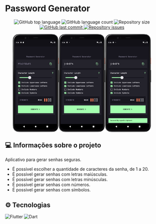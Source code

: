 # Password Generator

<p align="center">
  <img alt="GitHub top language" src="https://img.shields.io/github/languages/top/danyelvarejao/password_generator" />

  <img alt="GitHub language count" src="https://img.shields.io/github/languages/count/danyelvarejao/password_generator" />

  <img alt="Repository size" src="https://img.shields.io/github/repo-size/danyelvarejao/password_generator" />

  <a href="https://github.com/danyelvarejao/password_generator/commits/production">
    <img alt="GitHub last commit" src="https://img.shields.io/github/last-commit/danyelvarejao/password_generator/production" />
  </a>

  <a href="https://github.com/danyelvarejao/password_generator/issues">
    <img alt="Repository issues" src="https://img.shields.io/github/issues/danyelvarejao/password_generator" />
  </a>
</p>

<div style="display: flex; justify-content: center;">
    <img src="./.github/images/1.png" width="30%" />
    <img src="./.github/images/2.png" width="30%" />
    <img src="./.github/images/3.png" width="30%" />
</div>

## 💻 Informações sobre o projeto

Aplicativo para gerar senhas seguras.

* É possivel escolher a quantidade de caracteres da senha, de 1 a 20.
* É possivel gerar senhas com letras maiúsculas.
* É possivel gerar senhas com letras minúsculas.
* É possivel gerar senhas com números.
* É possivel gerar senhas com símbolos.

## ⚙ Tecnologias
![Flutter](https://img.shields.io/badge/Flutter-%2302569B.svg?style=for-the-badge&logo=Flutter&logoColor=white)
![Dart](https://img.shields.io/badge/dart-%230175C2.svg?style=for-the-badge&logo=dart&logoColor=white)